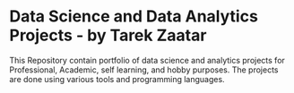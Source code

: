 # Data Science and Data Analytics Projects - by Tarek Zaatar
This Repository contain portfolio of data science and analytics projects for Professional, Academic, self learning, and hobby purposes. 
The projects are done using various tools and programming languages.
